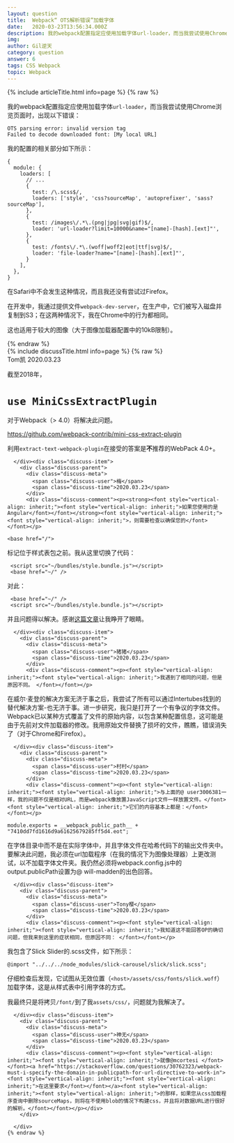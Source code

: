 ```yaml
---
layout: question
title:  Webpack“ OTS解析错误”加载字体
date:   2020-03-23T13:56:34.000Z
description: 我的webpack配置指定应使用加载字体url-loader，而当我尝试使用Chrome浏览页面时，出现以下错误：OTS parsing error ...
img: 
author: Gil逆天
category: question
answer: 6
tags: CSS Webpack
topic: Webpack
---
```

<div class="article-root">
  <div class="article">
    {% include articleTitle.html info=page %}
    {% raw %}
    <div class="article-content"><p><font style="vertical-align: inherit;"><font style="vertical-align: inherit;">我的webpack配置指定应使用加载字体</font></font><code>url-loader</code><font style="vertical-align: inherit;"><font style="vertical-align: inherit;">，而当我尝试使用Chrome浏览页面时，出现以下错误：</font></font></p>

<pre><code>OTS parsing error: invalid version tag<font></font>
Failed to decode downloaded font: [My local URL]<font></font>
</code></pre>

<p><font style="vertical-align: inherit;"><font style="vertical-align: inherit;">我的配置的相关部分如下所示：</font></font></p>

<pre><code>{<font></font>
  module: {<font></font>
    loaders: [<font></font>
      // ...<font></font>
      {<font></font>
        test: /\.scss$/,<font></font>
        loaders: ['style', 'css?sourceMap', 'autoprefixer', 'sass?sourceMap'],<font></font>
      },<font></font>
      {<font></font>
        test: /images\/.*\.(png|jpg|svg|gif)$/,<font></font>
        loader: 'url-loader?limit=10000&amp;name="[name]-[hash].[ext]"',<font></font>
      },<font></font>
      {<font></font>
        test: /fonts\/.*\.(woff|woff2|eot|ttf|svg)$/,<font></font>
        loader: 'file-loader?name="[name]-[hash].[ext]"',<font></font>
      }<font></font>
    ],<font></font>
  },<font></font>
}<font></font>
</code></pre>

<p><font style="vertical-align: inherit;"><font style="vertical-align: inherit;">在Safari中不会发生这种情况，而且我还没有尝试过Firefox。</font></font></p>

<p><font style="vertical-align: inherit;"><font style="vertical-align: inherit;">在开发中，我通过提供文件</font></font><code>webpack-dev-server</code><font style="vertical-align: inherit;"><font style="vertical-align: inherit;">，在生产中，它们被写入磁盘并复制到S3；</font><font style="vertical-align: inherit;">在这两种情况下，我在Chrome中的行为都相同。</font></font></p>

<p><font style="vertical-align: inherit;"><font style="vertical-align: inherit;">这也适用于较大的图像（大于图像加载器配置中的10kB限制）。</font></font></p></div>
    {% endraw %}
  </div>

  <div class="discuss-wrapper">
    {% include discussTitle.html info=page %}
    {% raw %}
    <div class="discuss-item">
        <div class="discuss-parent">
          <div class="discuss-meta">
            <span class="discuss-user">Tom凯</span>
            <span class="discuss-time">2020.03.23</span>
          </div>
          <div class="discuss-comment"><p><font style="vertical-align: inherit;"><font style="vertical-align: inherit;">截至2018年， </font></font></p>

<h1><code>use MiniCssExtractPlugin</code></h1>

<p><font style="vertical-align: inherit;"><font style="vertical-align: inherit;">对于Webpack（&gt; 4.0）将解决此问题。 </font></font></p>

<p><a href="https://github.com/webpack-contrib/mini-css-extract-plugin" rel="nofollow noreferrer"><font style="vertical-align: inherit;"><font style="vertical-align: inherit;">https://github.com/webpack-contrib/mini-css-extract-plugin</font></font></a></p>

<p><font style="vertical-align: inherit;"><font style="vertical-align: inherit;">利用</font></font><code>extract-text-webpack-plugin</code><font style="vertical-align: inherit;"><font style="vertical-align: inherit;">在接受的答案是</font></font><strong><font style="vertical-align: inherit;"><font style="vertical-align: inherit;">不</font></font></strong><font style="vertical-align: inherit;"><font style="vertical-align: inherit;">推荐的WebPack 4.0+。</font></font></p></div>
        </div>
        
      </div><div class="discuss-item">
        <div class="discuss-parent">
          <div class="discuss-meta">
            <span class="discuss-user">梅</span>
            <span class="discuss-time">2020.03.23</span>
          </div>
          <div class="discuss-comment"><p><strong><font style="vertical-align: inherit;"><font style="vertical-align: inherit;">如果您使用的是Angular</font></font></strong><font style="vertical-align: inherit;"><font style="vertical-align: inherit;">，则需要检查以确保您的</font></font></p>

<pre><code>&lt;base href="/"&gt; 
</code></pre>

<p><font style="vertical-align: inherit;"><font style="vertical-align: inherit;">标记位于样式表包之前。</font><font style="vertical-align: inherit;">我从这里切换了代码：</font></font></p>

<pre><code> &lt;script src="~/bundles/style.bundle.js"&gt;&lt;/script&gt;<font></font>
 &lt;base href="~/" /&gt;<font></font>
</code></pre>

<p><font style="vertical-align: inherit;"><font style="vertical-align: inherit;">对此：</font></font></p>

<pre><code> &lt;base href="~/" /&gt;<font></font>
 &lt;script src="~/bundles/style.bundle.js"&gt;&lt;/script&gt;<font></font>
</code></pre>

<p><font style="vertical-align: inherit;"><font style="vertical-align: inherit;">并且问题得以解决。</font><font style="vertical-align: inherit;">感谢</font></font><a href="https://stackoverflow.com/a/34669257/2607157"><font style="vertical-align: inherit;"><font style="vertical-align: inherit;">这篇文章</font></font></a><font style="vertical-align: inherit;"><font style="vertical-align: inherit;">让我睁开了眼睛。</font></font></p></div>
        </div>
        
      </div><div class="discuss-item">
        <div class="discuss-parent">
          <div class="discuss-meta">
            <span class="discuss-user">猪猪</span>
            <span class="discuss-time">2020.03.23</span>
          </div>
          <div class="discuss-comment"><p><font style="vertical-align: inherit;"><font style="vertical-align: inherit;">我遇到了相同的问题，但是原因不同。 </font></font></p>

<p><font style="vertical-align: inherit;"><font style="vertical-align: inherit;">在威尔·麦登的解决方案无济于事之后，我尝试了所有可以通过Intertubes找到的替代解决方案-也无济于事。</font><font style="vertical-align: inherit;">进一步研究，我只是打开了一个有争议的字体文件。</font><font style="vertical-align: inherit;">Webpack已以某种方式覆盖了文件的原始内容，以包含某种配置信息，这可能是由于先前对文件加载器的修改。</font><font style="vertical-align: inherit;">我用原始文件替换了损坏的文件，瞧瞧，错误消失了（对于Chrome和Firefox）。</font></font></p></div>
        </div>
        
      </div><div class="discuss-item">
        <div class="discuss-parent">
          <div class="discuss-meta">
            <span class="discuss-user">村村</span>
            <span class="discuss-time">2020.03.23</span>
          </div>
          <div class="discuss-comment"><p><font style="vertical-align: inherit;"><font style="vertical-align: inherit;">与上面的@ user3006381一样，我的问题不仅是相对URL，而是webpack像放置JavaScript文件一样放置文件。</font><font style="vertical-align: inherit;">它们的内容基本上都是：</font></font></p>

<pre><code>module.exports = __webpack_public_path__ + "7410dd7fd1616d9a61625679285ff5d4.eot";
</code></pre>

<p><font style="vertical-align: inherit;"><font style="vertical-align: inherit;">在字体目录中而不是在实际字体中，并且字体文件在哈希代码下的输出文件夹中。</font><font style="vertical-align: inherit;">要解决此问题，我必须在url加载程序（在我的情况下为图像处理器）上更改测试，以不加载字体文件夹。</font><font style="vertical-align: inherit;">我仍然必须将webpack.config.js中的output.publicPath设置为@ will-madden的出色回答。</font></font></p></div>
        </div>
        
      </div><div class="discuss-item">
        <div class="discuss-parent">
          <div class="discuss-meta">
            <span class="discuss-user">Tony樱</span>
            <span class="discuss-time">2020.03.23</span>
          </div>
          <div class="discuss-comment"><p><font style="vertical-align: inherit;"><font style="vertical-align: inherit;">我知道这不能回答OP的确切问题，但我来到这里的症状相同，但原因不同： </font></font></p>

<p><font style="vertical-align: inherit;"><font style="vertical-align: inherit;">我包含了Slick Slider的.scss文件，如下所示：</font></font></p>

<pre><code>@import "../../../node_modules/slick-carousel/slick/slick.scss";
</code></pre>

<p><font style="vertical-align: inherit;"><font style="vertical-align: inherit;">仔细检查后发现，它试图从无效位置（</font></font><code>&lt;host&gt;/assets/css/fonts/slick.woff</code><font style="vertical-align: inherit;"><font style="vertical-align: inherit;">）</font><font style="vertical-align: inherit;">加载字体</font><font style="vertical-align: inherit;">，这是从样式表中引用</font><font style="vertical-align: inherit;">字体</font><font style="vertical-align: inherit;">的方式。</font></font></p>

<p><font style="vertical-align: inherit;"><font style="vertical-align: inherit;">我最终只是将拷贝</font></font><code>/font/</code><font style="vertical-align: inherit;"><font style="vertical-align: inherit;">到了我</font></font><code>assets/css/</code><font style="vertical-align: inherit;"><font style="vertical-align: inherit;">，问题就为我解决了。</font></font></p></div>
        </div>
        
      </div><div class="discuss-item">
        <div class="discuss-parent">
          <div class="discuss-meta">
            <span class="discuss-user">神无</span>
            <span class="discuss-time">2020.03.23</span>
          </div>
          <div class="discuss-comment"><p><font style="vertical-align: inherit;"><font style="vertical-align: inherit;">就像@mcortesi </font></font><a href="https://stackoverflow.com/questions/30762323/webpack-must-i-specify-the-domain-in-publicpath-for-url-directive-to-work-in"><font style="vertical-align: inherit;"><font style="vertical-align: inherit;">在这里要求</font></font></a><font style="vertical-align: inherit;"><font style="vertical-align: inherit;">的那样，如果您从css加载程序查询中删除sourceMaps，则将在不使用blob的情况下构建css，并且将对数据URL进行很好的解析。</font></font></p></div>
        </div>
        
      </div>
    {% endraw %}
  </div>
<div>
